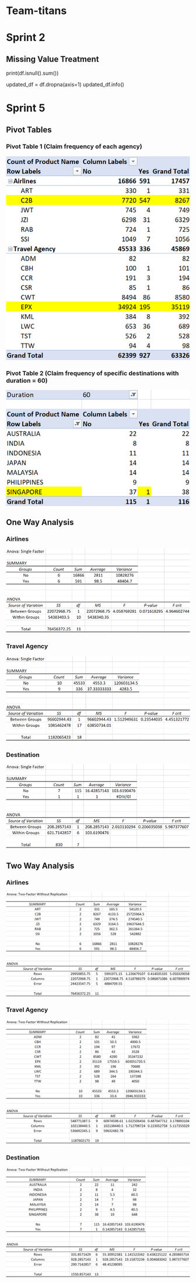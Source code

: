 # Team-titans



# Sprint 2
## Missing Value Treatment
print(df.isnull().sum())

updated_df = df.dropna(axis=1)
updated_df.info()


# Sprint 5
## Pivot Tables
### Pivot Table 1 (Claim frequency of each agency)
![](Images/PivotTable1.png)

### Pivot Table 2 (Claim frequency of specific destinations with duration = 60)
![](Images/PivotTable2.png)


## One Way Analysis
### Airlines
![](Images/OneWay-Airlines.png)

### Travel Agency
![](Images/OneWay-TravelAgency.png)

### Destination
![](Images/OneWay-Destination.png)


## Two Way Analysis
### Airlines
![](Images/TwoWay-Airlines.png)

### Travel Agency
![](Images/TwoWay-TravelAgency.png)

### Destination
![](Images/TwoWay-Destination.png)
